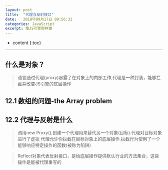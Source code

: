 ```yaml
---
layout: post
title:  "代理与反射接口"
date:   2018年09月17日 09:56:32
categories: JavaScript
excerpt: 像JS引擎那样做
---
```


* content
{:toc}

---
## 什么是对象？


> 语言通过代理(proxy)暴露了在对象上的内部工作,代理是一种封装，能够拦截并改变JS引擎的底层操作

## 12.1 数组的问题-the Array problem

## 12.2 代理与反射是什么
> 调用new Proxy(),创建一个代理用来替代另一个对象(目标).代理对目标对象进行了虚拟
> 代理允许你拦截在目标对象上的底层操作.拦截行为使用了一个能够响应特定操作的函数(被称为陷阱)

> Reflect对象代表反射接口，是给底层操作提供默认行业的方法集合，这些操作是能被代理重写的
```javascript

```